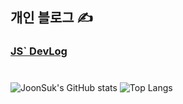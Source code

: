 
## 개인 블로그 ✍

<h3>
  <a href="https://chojs28-dev.notion.site/JS-DevLog-fadf338bf8b0448e86eba897d69b0b8a" target="_blank">
    JS` DevLog  
  </a>
</h3>

#
![JoonSuk's GitHub stats](https://github-readme-stats.vercel.app/api?username=JoonSukCho&show_icons=true&theme=default)
![Top Langs](https://github-readme-stats.vercel.app/api/top-langs/?username=JoonSukCho&layout=compact&theme=default)
